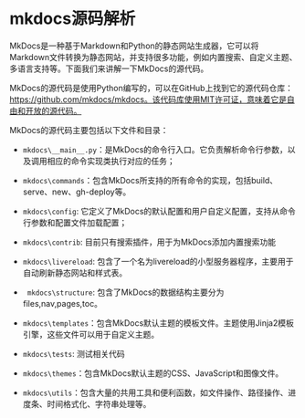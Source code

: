 # mkdocs源码解析

MkDocs是一种基于Markdown和Python的静态网站生成器，它可以将Markdown文件转换为静态网站，并支持很多功能，例如内置搜索、自定义主题、多语言支持等。下面我们来讲解一下MkDocs的源代码。

MkDocs的源代码是使用Python编写的，可以在GitHub上找到它的源代码仓库：https://github.com/mkdocs/mkdocs。该代码库使用MIT许可证，意味着它是自由和开放的源代码。

MkDocs的源代码主要包括以下文件和目录：

-   `mkdocs\__main__.py`：是MkDocs的命令行入口。它负责解析命令行参数，以及调用相应的命令实现类执行对应的任务；

- `mkdocs\commands`：包含MkDocs所支持的所有命令的实现，包括build、serve、new、gh-deploy等。
- `mkdocs\config`:  它定义了MkDocs的默认配置和用户自定义配置，支持从命令行参数和配置文件加载配置；
- `mkdocs\contrib`: 目前只有搜索插件，用于为MkDocs添加内置搜索功能
- `mkdocs\livereload`: 包含了一个名为livereload的小型服务器程序，主要用于自动刷新静态网站和样式表。
- ` mkdocs\structure`: 包含了MkDocs的数据结构主要分为files,nav,pages,toc。
- `mkdocs\templates`：包含MkDocs默认主题的模板文件。主题使用Jinja2模板引擎，这些文件可以用于自定义主题。
- `mkdocs\tests`:  测试相关代码
- `mkdocs\themes`：包含MkDocs默认主题的CSS、JavaScript和图像文件。
- `mkdocs\utils`：包含大量的共用工具和便利函数，如文件操作、路径操作、进度条、时间格式化、字符串处理等。

